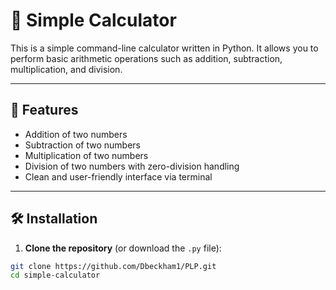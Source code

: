 # 🧮 Simple Calculator

This is a simple command-line calculator written in Python. It allows you to perform basic arithmetic operations such as addition, subtraction, multiplication, and division.

---

## 🚀 Features

- Addition of two numbers
- Subtraction of two numbers
- Multiplication of two numbers
- Division of two numbers with zero-division handling
- Clean and user-friendly interface via terminal

---

## 🛠️ Installation

1. **Clone the repository** (or download the `.py` file):

```bash
git clone https://github.com/Dbeckham1/PLP.git
cd simple-calculator
